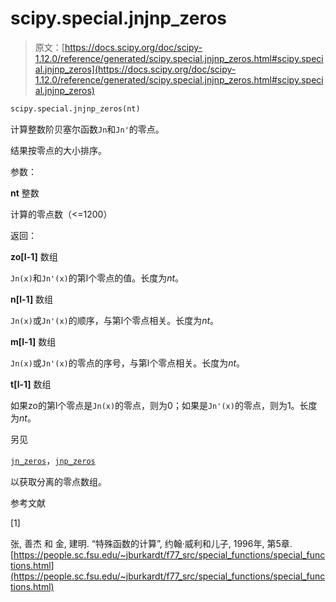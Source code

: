 # scipy.special.jnjnp_zeros

> 原文：[https://docs.scipy.org/doc/scipy-1.12.0/reference/generated/scipy.special.jnjnp_zeros.html#scipy.special.jnjnp_zeros](https://docs.scipy.org/doc/scipy-1.12.0/reference/generated/scipy.special.jnjnp_zeros.html#scipy.special.jnjnp_zeros)

```py
scipy.special.jnjnp_zeros(nt)
```

计算整数阶贝塞尔函数`Jn`和`Jn'`的零点。

结果按零点的大小排序。

参数：

**nt** 整数

计算的零点数（<=1200）

返回：

**zo[l-1]** 数组

`Jn(x)`和`Jn'(x)`的第l个零点的值。长度为*nt*。

**n[l-1]** 数组

`Jn(x)`或`Jn'(x)`的顺序，与第l个零点相关。长度为*nt*。

**m[l-1]** 数组

`Jn(x)`或`Jn'(x)`的零点的序号，与第l个零点相关。长度为*nt*。

**t[l-1]** 数组

如果zo的第l个零点是`Jn(x)`的零点，则为0；如果是`Jn'(x)`的零点，则为1。长度为*nt*。

另见

[`jn_zeros`](scipy.special.jn_zeros.html#scipy.special.jn_zeros "scipy.special.jn_zeros")，[`jnp_zeros`](scipy.special.jnp_zeros.html#scipy.special.jnp_zeros "scipy.special.jnp_zeros")

以获取分离的零点数组。

参考文献

[1]

张, 善杰 和 金, 建明. “特殊函数的计算”, 约翰·威利和儿子, 1996年, 第5章. [https://people.sc.fsu.edu/~jburkardt/f77_src/special_functions/special_functions.html](https://people.sc.fsu.edu/~jburkardt/f77_src/special_functions/special_functions.html)
